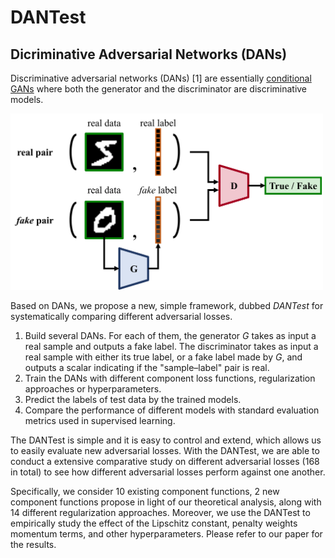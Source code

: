 # DANTest

## Dicriminative Adversarial Networks (DANs)

Discriminative adversarial networks (DANs) [1] are essentially
[conditional GANs](background) where both the generator and the discriminator
are discriminative models.

<img src="figs/system.png" alt="system" style="max-width:500px;">

Based on DANs, we propose a new, simple framework, dubbed _DANTest_ for
systematically comparing different adversarial losses.

1. Build several DANs. For each of them, the generator _G_ takes as input a real
   sample and outputs a fake label. The discriminator takes as input a real
   sample with either its true label, or a fake label made by _G_, and outputs a
   scalar indicating if the "sample–label" pair is real.
2. Train the DANs with different component loss functions, regularization
   approaches or hyperparameters.
3. Predict the labels of test data by the trained models.
4. Compare the performance of different models with standard evaluation metrics
   used in supervised learning.

The DANTest is simple and it is easy to control and extend, which allows us to
easily evaluate new adversarial losses. With the DANTest, we are able to
conduct a extensive comparative study on different adversarial losses (168 in
total) to see how different adversarial losses perform against one another.

Specifically, we consider 10 existing component functions, 2 new component
functions propose in light of our theoretical analysis, along with 14 different
regularization approaches. Moreover, we use the DANTest to empirically study
the effect of the Lipschitz constant, penalty weights momentum terms, and other
hyperparameters. Please refer to our paper for the results.
